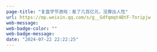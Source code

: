 ```yaml
---
page-title: "复盘字节游戏：氪了几百亿元，没算出人性"
url: https://mp.weixin.qq.com/s/g__Gdfqmqt4BtF-Tnripjw
web-message:
web-badge-color: ""
web-badge-message:
date: "2024-07-22 22:22:25"
---
```

